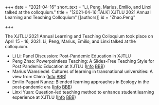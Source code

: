 +++
date = "2021-04-16"
short_text = "Li, Peng, Marius, Emilio, and Linxi talked at the colloquium."
title = "[2021-04-16:TALK] XJTLU 2021 Annual Learning and Teaching Colloquium"
[[authors]]
    id = "Zhao.Peng"

+++

The XJTLU 2021 Annual Learning and Teaching Colloquium took place on April 15 - 16, 2021. Li, Peng, Marius, Emilio, and Linxi talked at the colloquium.

- Li Li: Panel Discussion: Post-Pandemic Education in XJTLU
- Peng Zhao: Powerpointless Teaching: A Slides-Free Teaching Style for Post Pandemic Education at XJTLU ([Info](https://learningmall.xjtlu.edu.cn/mod/page/view.php?id=85829&forceview=1) [BBB](https://learningmall.xjtlu.edu.cn/mod/bigbluebuttonbn/view.php?id=85346))
- Marius Wamsiedel: Cultures of learning in transnational universities: A view from China ([Info](https://learningmall.xjtlu.edu.cn/mod/page/view.php?id=85821&forceview=1) [BBB](https://learningmall.xjtlu.edu.cn/mod/bigbluebuttonbn/view.php?id=85464))
- Emilio Pagani Nunez: Blended learning approaches in Ecology in the post-pandemic era ([Info](https://learningmall.xjtlu.edu.cn/mod/page/view.php?id=85782) [BBB](https://learningmall.xjtlu.edu.cn/mod/bigbluebuttonbn/view.php?id=85346))
- Linxi Yuan: Question-led teaching method to enhance student learning experience at XJTLU ([Info](https://learningmall.xjtlu.edu.cn/mod/page/view.php?id=85975)  [BBB](https://learningmall.xjtlu.edu.cn/mod/bigbluebuttonbn/view.php?id=85464))